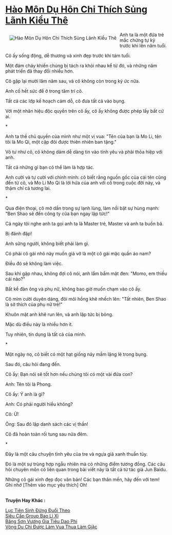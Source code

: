 <a href="https://truyentiki.com/hao-mon-du-hon-chi-thich-sung-lanh-kieu-the.30607/" title="Hào Môn Dụ Hôn Chi Thích Sủng Lãnh Kiều Thê"><h1>Hào Môn Dụ Hôn Chi Thích Sủng Lãnh Kiều Thê</h1></a><div style="display:table"><img align="right" style="float: left; padding: 10px;" src="https://truyentiki.com/a/img/str/src/30607.jpg" alt="Hào Môn Dụ Hôn Chi Thích Sủng Lãnh Kiều Thê">Anh ta là một đứa trẻ mắc chứng tự kỷ trước khi lên năm tuổi. <p></p> Cô ấy sống động, dễ thương và xinh đẹp trước khi tám tuổi. <p></p> Một đám cháy khiến chúng bị tách ra khỏi nhau kể từ đó, và những năm phát triển đã thay đổi nhiều hơn. <p></p> Cô gặp lại mười lăm năm sau, và cô không còn trong ký ức nữa. <p></p> Anh cố hết sức để ở trong tâm trí cô. <p></p> Tất cả các lớp kế hoạch cám dỗ, cô đưa tất cả vào bụng. <p></p> Với một nhãn hiệu độc quyền trên cô ấy, cô ấy không được phép lấy bất cứ ai. <p></p> * <p></p> Anh ta thề chủ quyền của mình như một vị vua: "Tên của bạn là Mo Li, tên tôi là Mo Qi, một cặp đôi được thiên nhiên ban tặng." <p></p> Vô tư như cô, cô không dám dễ dàng tin vào tình yêu và phải thỏa hiệp với anh. <p></p> Tất cả những gì bạn có thể làm là hợp tác. <p></p> Anh cười và tự cười với chính mình: cô biết rằng nguồn gốc của cái tên cũng đến từ cô, và Mo Li Mo Qi là lời hứa của anh với cô trong cuộc đời này, và thậm chí cả tương lai. <p></p> * <p></p> Qua điện thoại, cô mờ dần trong sự lạnh lùng, làm nổi bật sự hùng mạnh: "Ben Shao sẽ đến công ty của bạn ngay lập tức!" <p></p> Cả ngày tôi nghe anh ta gọi anh ta là Master trẻ, Master và anh ta buồn bã. <p></p> Bị đánh đập! <p></p> Anh sững người, không biết phải làm gì. <p></p> Có phải cô gái nhỏ này muốn giả vờ là một cô gái mặc quần áo nam? <p></p> Điều đó sẽ không làm việc. <p></p> Sau khi gặp nhau, không đợi cô nói, anh lẩm bẩm mặt đen: "Momo, em thiếu cái nào?" <p></p> Bất kể đàn ông và phụ nữ, không bao giờ muốn chạm vào cô ấy. <p></p> Cô mỉm cười duyên dáng, đôi môi hồng khẽ nhếch lên: "Tất nhiên, Ben Shao là sở thích của phụ nữ trẻ!" <p></p> Khuôn mặt anh khẽ run lên, và anh lập tức bị bỏng. <p></p> Mặc dù điều này là nhiều hơn ít. <p></p> Tuy nhiên, tín dụng là tất cả của mình. <p></p> * <p></p> Một ngày nọ, cô biết có một hạt giống nảy mầm lặng lẽ trong bụng. <p></p> Sau đó, câu hỏi đang đến. <p></p> Cô ấy: Bạn nói sẽ tốt hơn nếu chúng tôi có một vài đứa con? <p></p> Anh: Tên tôi là Phong. <p></p> Cô ấy: Ý anh là gì? <p></p> Anh: Có phải người hiểu không? <p></p> Cô: Ừ! <p></p> Ông: Sau đó lập danh sách các vị thần! <p></p> Cô đã hoàn toàn rối tung sau nửa đêm. <p></p> * <p></p> Đây là một câu chuyện tình yêu của tre và ngựa giả xanh thuần túy. <p></p> Đó là một sự trùng hợp ngẫu nhiên mà có những điểm tương đồng. Các câu hỏi chuyên môn có liên quan trong bài viết này là tất cả từ tác giả Jun Baidu. <p></p> Những cô gái xinh đẹp đọc văn bản! Các bạn thân mến, hãy đến với tem! Ghi nhớ [Thêm vào mục yêu thích] Oh!</div><p><br><b>Truyện Hay Khác :</b></p><a href="https://truyentiki.com/luc-tien-sinh-dung-duoi-theo.30606/" alt="Lục Tiên Sinh Đừng Đuổi Theo">Lục Tiên Sinh Đừng Đuổi Theo</a><br/><a href="https://truyencv2020.blogspot.com/2020/06/sieu-cap-group-bao-li-xi.html" alt="Siêu Cấp Group Bao Lì Xì">Siêu Cấp Group Bao Lì Xì</a><br/><a href="https://github.com/nownovels/truyenhay/tree/master/truyenhay/30603/README.md" alt="Băng Sơn Vương Gia Tiêu Dao Phi">Băng Sơn Vương Gia Tiêu Dao Phi</a><br/><a href="https://github.com/nownovels/truyenhay/tree/master/truyenhay/30466/README.md" alt="Võng Du Chi Được Làm Vua Thua Làm Giặc">Võng Du Chi Được Làm Vua Thua Làm Giặc</a><br/>